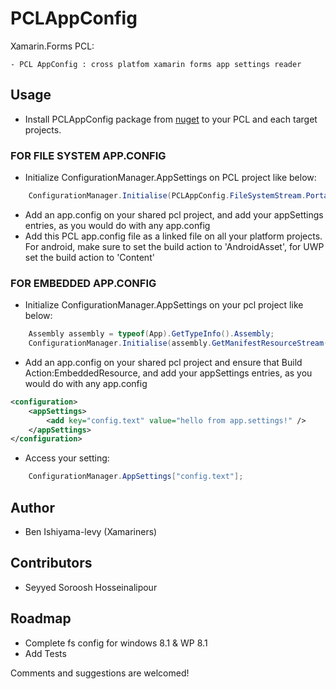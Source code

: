 # PCLAppConfig


Xamarin.Forms PCL:

	- PCL AppConfig : cross platfom xamarin forms app settings reader
	
## Usage


- Install PCLAppConfig package from [nuget](https://www.nuget.org/packages/PCLAppConfig) to your PCL and each target projects.

### FOR FILE SYSTEM  APP.CONFIG
- Initialize ConfigurationManager.AppSettings on PCL project like below:

``` C#
	ConfigurationManager.Initialise(PCLAppConfig.FileSystemStream.PortableStream.Current);
```

- Add an app.config on your shared pcl project, and add your appSettings entries, as you would do with any app.config
- Add this PCL app.config file as a linked file on all your platform projects. For android, make sure to set the build action to  'AndroidAsset', for UWP set the build action to 'Content'


### FOR EMBEDDED APP.CONFIG
- Initialize ConfigurationManager.AppSettings on your pcl project like below:

``` C#
	Assembly assembly = typeof(App).GetTypeInfo().Assembly;
    ConfigurationManager.Initialise(assembly.GetManifestResourceStream("DemoApp.App.config"));	
```

- Add an app.config on your shared pcl project and ensure that Build Action:EmbeddedResource, and add your appSettings entries, as you would do with any app.config

``` xml
<configuration>
	<appSettings>
        <add key="config.text" value="hello from app.settings!" />
    </appSettings>
</configuration>
```

- Access your setting:

``` C#
	ConfigurationManager.AppSettings["config.text"];

```

## Author
- Ben Ishiyama-levy (Xamariners)

## Contributors
- Seyyed Soroosh Hosseinalipour

## Roadmap

- Complete fs config for windows 8.1 & WP 8.1
- Add Tests


Comments and suggestions are welcomed!
